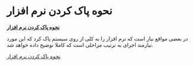 # نحوه پاک کردن نرم افزار    

**[نحوه پاک کردن نرم افزار](dhtmled0:Remove%20PG.md)**

در بعضی مواقع نیاز است که نرم افزار را به کلی از روی سیستم پاک کرد که این مورد نیازمند اجرای به ترتیب مراحلی است که کاملا توضیح داده خواهد شد.

[نحوه پاک کردن نرم افزار](UnistallTheSoftware/UnistallTheSoftware.md)